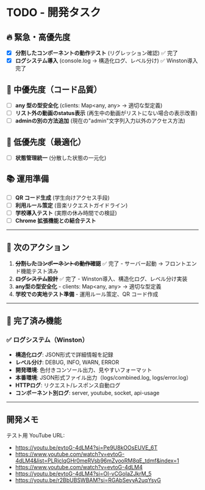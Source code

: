 # TODO - 開発タスク

## 🔥 緊急・高優先度

- [x] **分割したコンポーネントの動作テスト** (リグレッション確認) ✅ 完了
- [x] **ログシステム導入** (console.log → 構造化ログ、レベル分け) ✅ Winston導入完了

## 🔶 中優先度（コード品質）

- [ ] **any 型の型安全化** (clients: Map<any, any> → 適切な型定義)
- [ ] **リスト外の動画のstatus表示** (再生中の動画がリストにない場合の表示改善)
- [ ] **adminの別の方法追加** (現在の"admin"文字列入力以外のアクセス方法)

## 🔷 低優先度（最適化）

- [ ] **状態管理統一** (分散した状態の一元化)

## 📚 運用準備

- [ ] **QR コード生成** (学生向けアクセス手段)
- [ ] **利用ルール策定** (音楽リクエストガイドライン)
- [ ] **学校導入テスト** (実際の休み時間での検証)
- [ ] **Chrome 拡張機能との結合テスト**

---

## 🎯 次のアクション

1. ~~**分割したコンポーネントの動作確認**~~ ✅ 完了 - サーバー起動 → フロントエンド機能テスト済み
2. ~~**ログシステム設計**~~ ✅ 完了 - Winston導入、構造化ログ、レベル分け実装
3. **any型の型安全化** - clients: Map<any, any> → 適切な型定義
4. **学校での実地テスト準備** - 運用ルール策定、QR コード作成

---

## 🎉 完了済み機能

### ✅ **ログシステム（Winston）**
- **構造化ログ**: JSON形式で詳細情報を記録
- **レベル分け**: DEBUG, INFO, WARN, ERROR
- **開発環境**: 色付きコンソール出力、見やすいフォーマット
- **本番環境**: JSON形式ファイル出力（logs/combined.log, logs/error.log）
- **HTTPログ**: リクエスト/レスポンス自動ログ
- **コンポーネント別ログ**: server, youtube, socket, api-usage

---

## 開発メモ

テスト用 YouTube URL:
- https://youtu.be/evtoG-4dLM4?si=Pe9U8kOOsEUVE_6T
- https://www.youtube.com/watch?v=evtoG-4dLM4&list=PLRjclqGHr0meRVsb96mZyooRM8qE_tdmf&index=1
- https://www.youtube.com/watch?v=evtoG-4dLM4
- https://youtu.be/evtoG-4dLM4?si=OI-vCGoIaZJkrM_5
- https://youtu.be/r2BbUBSWBAM?si=RGAbSevyA2uqYsyG

